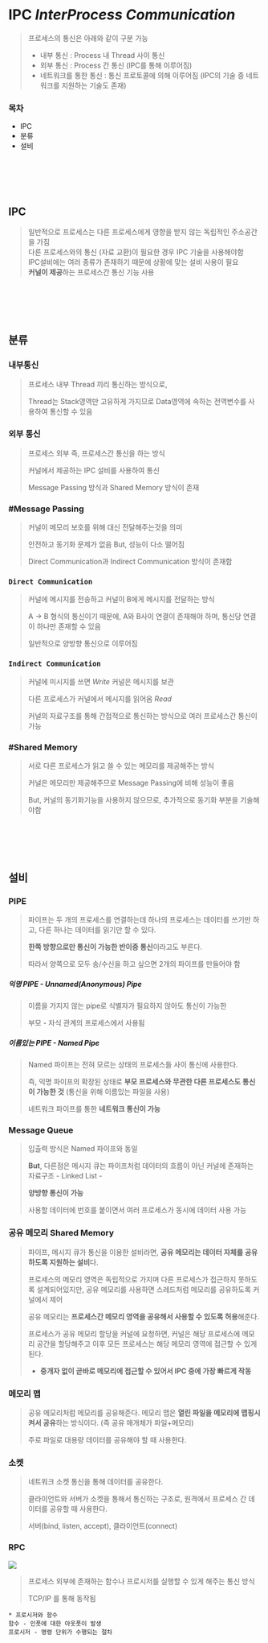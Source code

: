 # IPC *InterProcess Communication*

> 프로세스의 통신은 아래와 같이 구분 가능
>
>   - 내부 통신 : Process 내 Thread 사이 통신
>   - 외부 통신 : Process 간 통신 (IPC를 통해 이루어짐)
>   - 네트워크를 통한 통신 : 통신 프로토콜에 의해 이루어짐
>       (IPC의 기술 중 네트워크를 지원하는 기술도 존재)

### 목차
- IPC
- 분류
- 설비

<br/><br/>
---

## IPC

> 일반적으로 프로세스는 다른 프로세스에게 영향을 받지 않는 독립적인 주소공간을 가짐<br/>
> 다른 프로세스와의 통신 (자료 교환)이 필요한 경우 IPC 기술을 사용해야함<br/>
> IPC설비에는 여러 종류가 존재하기 때문에 상황에 맞는 설비 사용이 필요<br/>
> **커널이 제공**하는 프로세스간 통신 기능 사용

<br/><br/>
---

## 분류


### 내부통신

> 프로세스 내부 Thread 끼리 통신하는 방식으로,
>
> Thread는 Stack영역만 고유하게 가지므로 Data영역에 속하는 전역변수를 사용하여 통신할 수 있음

### 외부 통신

> 프로세스 외부 즉, 프로세스간 통신을 하는 방식
>
> 커널에서 제공하는 IPC 설비를 사용하여 통신
>
> Message Passing 방식과 Shared Memory 방식이 존재

### #Message Passing

> 커널이 메모리 보호를 위해 대신 전달해주는것을 의미
>
> 안전하고 동기화 문제가 없음 But, 성능이 다소 떨어짐
>
> Direct Communication과 Indirect Communication 방식이 존재함

### `Direct Communication`

> 커널에 메시지를 전송하고 커널이 B에게 메시지를 전달하는 방식
>
> A -> B 형식의 통신이기 때문에, A와 B사이 연결이 존재해야 하며, 통신당 연결이 하나만 존재할 수 있음
>
> 일반적으로 양방향 통신으로 이루어짐

### `Indirect Communication`

> 커널에 미시지를 쓰면 *Write* 커널은 메시지를 보관
>
> 다른 프로세스가 커널에서 메시지를 읽어옴 *Read*
>
> 커널의 자료구조를 통해 간접적으로 통신하는 방식으로 여러 프로세스간 통신이 가능

### #Shared Memory

> 서로 다른 프로세스가 읽고 쓸 수 있는 메모리를 제공해주는 방식
>
> 커널은 메모리만 제공해주므로 Message Passing에 비해 성능이 좋음
>
> But, 커널의 동기화기능을 사용하지 않으므로, 추가적으로 동기화 부분을 기술해야함


<br/><br/>
---

## 설비

### PIPE

   > 파이프는 두 개의 프로세스를 연결하는데 하나의 프로세스는 데이터를 쓰기만 하고, 다른 하나는 데이터를 읽기만 할 수 있다.
   >
   > **한쪽 방향으로만 통신이 가능한 반이중 통신**이라고도 부른다.
   >
   > 따라서 양쪽으로 모두 송/수신을 하고 싶으면 2개의 파이프를 만들어야 함

##### 익명 PIPE - Unnamed(Anonymous) Pipe

   > 이름을 가지지 않는 pipe로 식별자가 필요하지 않아도 통신이 가능한
   >
   > 부모 - 자식 관계의 프로세스에서 사용됨

##### 이름있는 PIPE - Named Pipe
   > Named 파이프는 전혀 모르는 상태의 프로세스들 사이 통신에 사용한다.
   >
   > 즉, 익명 파이프의 확장된 상태로 **부모 프로세스와 무관한 다른 프로세스도 통신이 가능한 것** (통신을 위해 이름있는 파일을 사용)
   >
   > 네트워크 파이프를 통한 **네트워크 통신이 가능**

### Message Queue

> 입출력 방식은 Named 파이프와 동일
>
> **But**, 다른점은 메시지 큐는 파이프처럼 데이터의 흐름이 아닌 커널에 존재하는 자료구조 - Linked List -
>
> **양방향 통신이 가능**
>
> 사용할 데이터에 번호를 붙이면서 여러 프로세스가 동시에 데이터 사용 가능

### 공유 메모리 Shared Memory

   > 파이프, 메시지 큐가 통신을 이용한 설비라면, **공유 메모리는 데이터 자체를 공유하도록 지원하는 설비**다.
   >
   > 프로세스의 메모리 영역은 독립적으로 가지며 다른 프로세스가 접근하지 못하도록 설계되어있지만, 공유 메모리를 사용하면 스레드처럼 메모리를 공유하도록 커널에서 제어
   >
   > 공유 메모리는 **프로세스간 메모리 영역을 공유해서 사용할 수 있도록 허용**해준다.
   >
   > 프로세스가 공유 메모리 할당을 커널에 요청하면, 커널은 해당 프로세스에 메모리 공간을 할당해주고 이후 모든 프로세스는 해당 메모리 영역에 접근할 수 있게 된다.
   >
   > - **중개자 없이 곧바로 메모리에 접근할 수 있어서 IPC 중에 가장 빠르게 작동**

### 메모리 맵

   > 공유 메모리처럼 메모리를 공유해준다. 메모리 맵은 **열린 파일을 메모리에 맵핑시켜서 공유**하는 방식이다. (즉 공유 매개체가 파일+메모리)
   >
   > 주로 파일로 대용량 데이터를 공유해야 할 때 사용한다.

### 소켓

   > 네트워크 소켓 통신을 통해 데이터를 공유한다.
   >
   > 클라이언트와 서버가 소켓을 통해서 통신하는 구조로, 원격에서 프로세스 간 데이터를 공유할 때 사용한다.
   >
   > 서버(bind, listen, accept), 클라이언트(connect)

### RPC

![](https://media.vlpt.us/images/jakeseo_me/post/16327fcc-4da1-4a4b-8dbc-b5b84a933900/image.png)

   > 프로세스 외부에 존재하는 함수나 프로시저를 실행할 수 있게 해주는 통신 방식
   >
   > TCP/IP 를 통해 동작됨

```
* 프로시저와 함수
함수 - 인풋에 대한 아웃풋이 발생
프로시저 - 명령 단위가 수행되는 절차
```